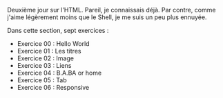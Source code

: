 Deuxième jour sur l'HTML. Pareil, je connaissais déjà. Par contre, comme j'aime légèrement moins que le Shell, je me suis un peu plus ennuyée.


Dans cette section, sept exercices :
 - Exercice 00 : Hello World
 - Exercice 01 : Les titres
 - Exercice 02 : Image
 - Exercice 03 : Liens
 - Exercice 04 : B.A.BA or home
 - Exercice 05 : Tab
 - Exercice 06 : Responsive